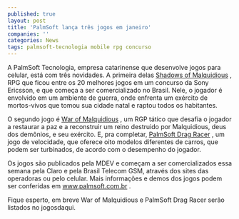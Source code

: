 ```yaml
---
published: true
layout: post
title: 'PalmSoft lança três jogos em janeiro'
companies: ''
categories: News
tags: palmsoft-tecnologia mobile rpg concurso
---
```

A PalmSoft Tecnologia, empresa catarinense que desenvolve jogos para celular, está com três novidades. A primeira delas <a href="{{ site.baseurl }}/2005/10/13/shadows-of-malquidious/">Shadows of Malquidious</a>
, RPG que ficou entre os 20 melhores jogos em um concurso da Sony Ericsson, e que começa a ser comercializado no Brasil. Nele, o jogador é envolvido em um ambiente de guerra, onde enfrenta um exército de mortos-vivos que tomou sua cidade natal e raptou todos os habitantes.

O segundo jogo é <a href="{{ site.baseurl }}/2005/12/16/war-of-malquidious/">War of Malquidious</a>
, um RGP tático que desafia o jogador a restaurar a paz e a reconstruir um reino destruido por Malquidious, deus dos demônios, e seu exército. E, pra completar, <a href="{{ site.baseurl }}/2005/12/21/palmsoft-drag-racer/">PalmSoft Drag Racer</a>
, um jogo de velocidade, que oferece oito modelos diferentes de carros, que podem ser turbinados, de acordo com o desempenho do jogador.

Os jogos são publicados pela MDEV e começam a ser comercializados essa semana pela Claro e pela Brasil Telecom GSM, através dos sites das operadoras ou pelo celular. Mais informações e demos dos jogos podem ser conferidas em <a href="http://www.palmsoft.com.br" target="_blank">www.palmsoft.com.br</a>
.

Fique esperto, em breve War of Malquidious e PalmSoft Drag Racer serão listados no jogosdaqui.